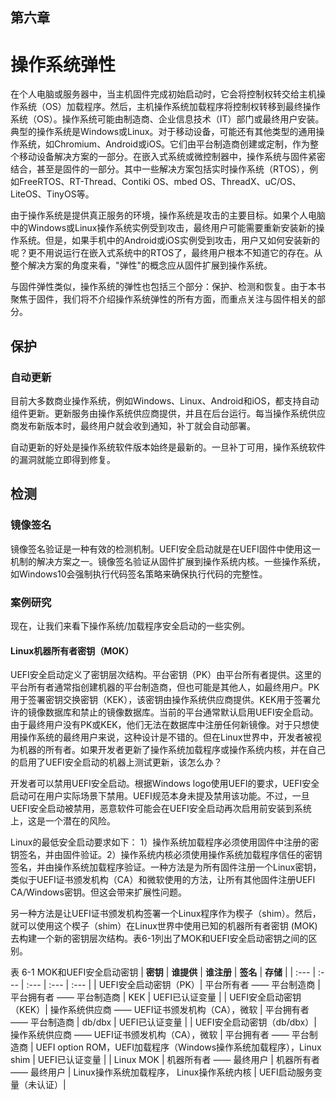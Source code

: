 ## 第六章

# 操作系统弹性

在个人电脑或服务器中，当主机固件完成初始启动时，它会将控制权转交给主机操作系统（OS）加载程序。然后，主机操作系统加载程序将控制权转移到最终操作系统（OS）。操作系统可能由制造商、企业信息技术（IT）部门或最终用户安装。典型的操作系统是Windows或Linux。对于移动设备，可能还有其他类型的通用操作系统，如Chromium、Android或iOS。它们由平台制造商创建或定制，作为整个移动设备解决方案的一部分。在嵌入式系统或微控制器中，操作系统与固件紧密结合，甚至是固件的一部分。其中一些解决方案包括实时操作系统（RTOS），例如FreeRTOS、RT-Thread、Contiki OS、mbed OS、ThreadX、uC/OS、LiteOS、TinyOS等。

由于操作系统是提供真正服务的环境，操作系统是攻击的主要目标。如果个人电脑中的Windows或Linux操作系统实例受到攻击，最终用户可能需要重新安装新的操作系统。但是，如果手机中的Android或iOS实例受到攻击，用户又如何安装新的呢？更不用说运行在嵌入式系统中的RTOS了，最终用户根本不知道它的存在。从整个解决方案的角度来看，"弹性"的概念应从固件扩展到操作系统。

与固件弹性类似，操作系统的弹性也包括三个部分：保护、检测和恢复。由于本书聚焦于固件，我们将不介绍操作系统弹性的所有方面，而重点关注与固件相关的部分。

## 保护

### 自动更新

目前大多数商业操作系统，例如Windows、Linux、Android和iOS，都支持自动组件更新。更新服务由操作系统供应商提供，并且在后台运行。每当操作系统供应商发布新版本时，最终用户就会收到通知，补丁就会自动部署。

自动更新的好处是操作系统软件版本始终是最新的。一旦补丁可用，操作系统软件的漏洞就能立即得到修复。

## 检测

### 镜像签名

镜像签名验证是一种有效的检测机制。UEFI安全启动就是在UEFI固件中使用这一机制的解决方案之一。镜像签名验证从固件扩展到操作系统内核。一些操作系统，如Windows10会强制执行代码签名策略来确保执行代码的完整性。

### 案例研究

现在，让我们来看下操作系统/加载程序安全启动的一些实例。

#### Linux机器所有者密钥（MOK）

UEFI安全启动定义了密钥层次结构。平台密钥（PK）由平台所有者提供。这里的平台所有者通常指创建机器的平台制造商，但也可能是其他人，如最终用户。PK用于签署密钥交换密钥（KEK），该密钥由操作系统供应商提供。KEK用于签署允许的镜像数据库和禁止的镜像数据库。当前的平台通常默认启用UEFI安全启动。由于最终用户没有PK或KEK，他们无法在数据库中注册任何新镜像。对于只想使用操作系统的最终用户来说，这种设计是不错的。但在Linux世界中，开发者被视为机器的所有者。如果开发者更新了操作系统加载程序或操作系统内核，并在自己的启用了UEFI安全启动的机器上测试更新，该怎么办？

开发者可以禁用UEFI安全启动。根据Windows logo使用UEFI的要求，UEFI安全启动可在用户实际场景下禁用。UEFI规范本身未提及禁用该功能。不过，一旦UEFI安全启动被禁用，恶意软件可能会在UEFI安全启动再次启用前安装到系统上，这是一个潜在的风险。

Linux的最低安全启动要求如下： 1）操作系统加载程序必须使用固件中注册的密钥签名，并由固件验证。2）操作系统内核必须使用操作系统加载程序信任的密钥签名，并由操作系统加载程序验证。一种方法是为所有固件注册一个Linux密钥，类似于UEFI证书颁发机构（CA）和微软使用的方法，让所有其他固件注册UEFI CA/Windows密钥。但这会带来扩展性问题。

另一种方法是让UEFI证书颁发机构签署一个Linux程序作为楔子（shim）。然后，就可以使用这个楔子（shim）在Linux世界中使用已知的机器所有者密钥 (MOK)去构建一个新的密钥层次结构。表6-1列出了MOK和UEFI安全启动密钥之间的区别。

表 6-1 MOK和UEFI安全启动密钥
| **密钥** | **谁提供** | **谁注册** | **签名** | **存储** |
| :--- | :--- | :--- | :--- | :--- |
| UEFI安全启动密钥（PK）| 平台所有者 —— 平台制造商 | 平台拥有者 —— 平台制造商 | KEK | UEFI已认证变量 |
| UEFI安全启动密钥（KEK）| 操作系统供应商 —— UEFI证书颁发机构（CA），微软 | 平台拥有者 —— 平台制造商 | db/dbx | UEFI已认证变量 |
| UEFI安全启动密钥（db/dbx）| 操作系统供应商 —— UEFI证书颁发机构（CA），微软 | 平台拥有者 —— 平台制造商 | UEFI option ROM，UEFI加载程序（Windows操作系统加载程序），Linux shim | UEFI已认证变量 |
| Linux MOK | 机器所有者 —— 最终用户 | 机器所有者 —— 最终用户 | Linux操作系统加载程序， Linux操作系统内核 | UEFI启动服务变量（未认证）|


